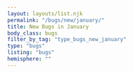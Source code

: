 ```yaml
---
layout: layouts/list.njk
permalink: "/bugs/new/january/"
title: New Bugs in January
body_class: bugs
filter_by_tag: "type_bugs_new_january"
type: "bugs"
listing: "bugs"
hemisphere: ""
---
```

